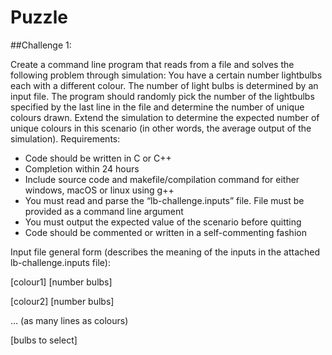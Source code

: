 # Puzzle

##Challenge 1:

Create a command line program that reads from a file and solves the following problem through simulation: 
You have a certain number lightbulbs each with a different colour. The number of light bulbs is determined by an input file. The program should randomly pick the number of the lightbulbs specified by the last line in the file and determine the number of unique colours drawn. Extend the simulation to determine the expected number of unique colours in this scenario (in other words, the average output of the simulation).
Requirements:
 - Code should be written in C or C++
 - Completion within 24 hours
 - Include source code and makefile/compilation command for either windows, macOS or linux using g++
 - You must read and parse the “lb-challenge.inputs” file. File must be provided as a command line argument
 - You must output the expected value of the scenario before quitting
 - Code should be commented or written in a self-commenting fashion
 
Input file general form (describes the meaning of the inputs in the attached lb-challenge.inputs file):
 
[colour1] [number bulbs]

[colour2] [number bulbs]

… (as many lines as colours)

[bulbs to select]
